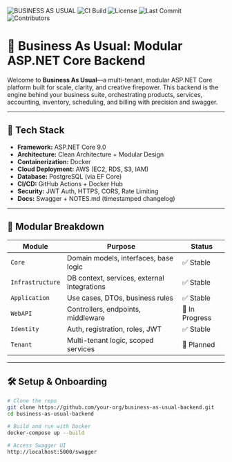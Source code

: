 ﻿![BUSINESS AS USUAL](https://img.shields.io/badge/BUSINESS_AS_USUAL-%23F57C00?style=for-the-badge&logo=data:image/png;base64,...)
![CI Build](https://github.com/cruckman900/BusinessAsUsual/actions/workflows/ci.yml/badge.svg)
![License](https://img.shields.io/github/license/cruckman/BusinessAsUsual)
![Last Commit](https://img.shields.io/github/last-commit/cruckman900/BusinessAsUsual)
![Contributors](https://img.shields.io/github/contributors/cruckman900/BusinessAsUsual)
# 🎸 Business As Usual: Modular ASP.NET Core Backend

Welcome to **Business As Usual**—a multi-tenant, modular ASP.NET Core platform built for scale, clarity, and creative firepower. This backend is the engine behind your business suite, orchestrating products, services, accounting, inventory, scheduling, and billing with precision and swagger.

---

## 🚀 Tech Stack

- **Framework:** ASP.NET Core 9.0
- **Architecture:** Clean Architecture + Modular Design
- **Containerization:** Docker
- **Cloud Deployment:** AWS (EC2, RDS, S3, IAM)
- **Database:** PostgreSQL (via EF Core)
- **CI/CD:** GitHub Actions + Docker Hub
- **Security:** JWT Auth, HTTPS, CORS, Rate Limiting
- **Docs:** Swagger + NOTES.md (timestamped changelog)

---

## 🧩 Modular Breakdown

| Module        | Purpose                                   | Status     |
|---------------|--------------------------------------------|------------|
| `Core`        | Domain models, interfaces, base logic      | ✅ Stable   |
| `Infrastructure` | DB context, services, external integrations | ✅ Stable   |
| `Application` | Use cases, DTOs, business rules            | ✅ Stable   |
| `WebAPI`      | Controllers, endpoints, middleware         | 🚧 In Progress |
| `Identity`    | Auth, registration, roles, JWT             | ✅ Stable   |
| `Tenant`      | Multi-tenant logic, scoped services        | 🚧 Planned  |

---

## 🛠️ Setup & Onboarding

```bash
# Clone the repo
git clone https://github.com/your-org/business-as-usual-backend.git
cd business-as-usual-backend

# Build and run with Docker
docker-compose up --build

# Access Swagger UI
http://localhost:5000/swagger